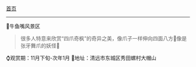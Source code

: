 [首页](../../清远攻略.md)

----

🍁牛鱼嘴风景区
> 很多人特意来欣赏“四爪奇枫”的奇异之美，像爪子一样伸向四面八方🤌像是张牙舞爪的妖怪👺

⌚️观赏期：11月下旬-次年1月 
📍地址：清远市东城区秀田螺村大帽山
